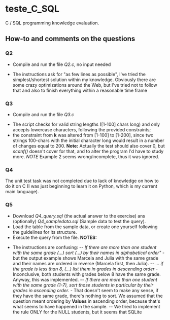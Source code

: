 # teste_C_SQL
C / SQL programming knowledge evaluation.

## How-to and comments on the questions

### Q2 ###
* Compile and run the file *Q2.c*, no input needed
- The instructions ask for "as few lines as possible", I've tried the simplest/shortest solution within my knowledge.
Obviously there are some crazy optimizations around the Web, but I've tried not to follow that and also to finish everything within a reasonable time frame

### Q3 ###
* Compile and run the file *Q3.c*
- The script checks for valid string lengths ([1-100] chars long) and only accepts lowercase characters, following the provided constraints;
- the constraint from **k** was altered from [1-100] to [1-200], since two strings 100-chars with the initial character long would result in a number of changes equal to 200. **Note:** Actually the test should also cover 0, but *scanf()* doesn't cover for that, and to alter the program I'd have to study more.
*NOTE* Example 2 seems wrong/incomplete, thus it was ignored.

### Q4 ###
The unit test task was not completed due to lack of knowledge on how to do it on C (I was just beginning to learn it on Python, which is my current main language).

### Q5 ###
* Download *Q4_query.sql* (the actual answer to the exercise) ans (optionally) *Q4_sampledata.sql* (Sample data to test the query).
* Load the table from the sample data, or create one yourself following the guidelines for its structure.
* Execute the query from the file.
**NOTES:**
- The instructions are confusing:
    -- *If there are more than one student with the same grade (...) sort (...) by their names in alphabetical order"* - but the output example shows Marcela and Julia with the same grade and their names are ordered in reverse (Marcela first, then Julia).
    -- *... if the grade is less than 8, (...) list them in grades in descending order* - Inconclusive, both students with grades below 8 have the same grade. Anyway, this was implemented.
    -- *If there are more than one student with the same grade (1-7), sort those students in particular by their grades in ascending order.* - That doesn't seem to make any sense, if they have the same grade, there's nothing to sort. We assumed that the question meant ordering by **Values** in ascending order, because that's what seems to have happened in the sample.
    -- We tried to implement the rule ONLY for the NULL students, but it seems that SQLite



